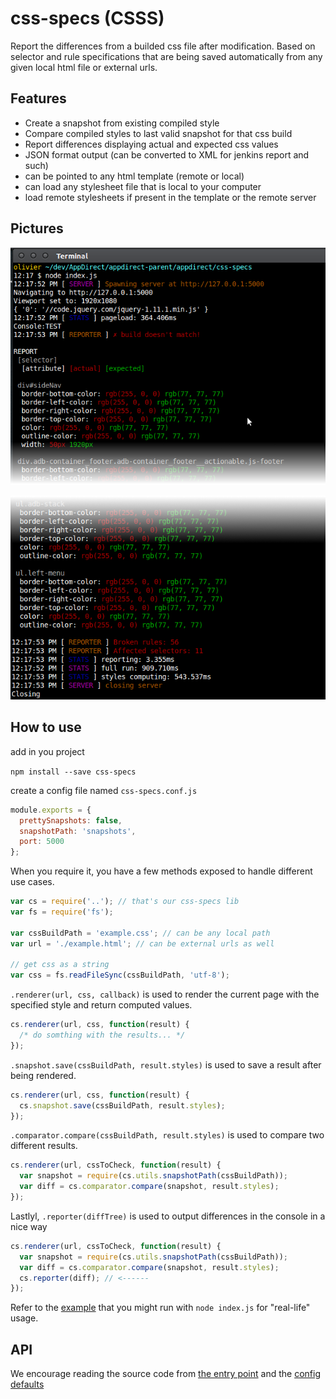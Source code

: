 # css-specs (CSSS)
Report the differences from a builded css file after modification. Based on selector and rule specifications that are being saved automatically from any given local html file or external urls.

## Features
- Create a snapshot from existing compiled style
- Compare compiled styles to last valid snapshot for that css build
- Report differences displaying actual and expected css values
- JSON format output (can be converted to XML for jenkins report and such)
- can be pointed to any html template (remote or local)
- can load any stylesheet file that is local to your computer
- load remote stylesheets if present in the template or the remote server

## Pictures
![Console output 1](example/output1.png "Console output 1")

![Console output 1](example/output2.png "Console output 1")

## How to use
add in you project

`npm install --save css-specs`

create a config file named `css-specs.conf.js`

```javascript
module.exports = {
  prettySnapshots: false,
  snapshotPath: 'snapshots',
  port: 5000
};
```

When you require it, you have a few methods exposed to handle different use cases.

```javascript
var cs = require('..'); // that's our css-specs lib
var fs = require('fs');

var cssBuildPath = 'example.css'; // can be any local path
var url = './example.html'; // can be external urls as well

// get css as a string
var css = fs.readFileSync(cssBuildPath, 'utf-8');
```

`.renderer(url, css, callback)` is used to render the current page with the specified style and return computed values.

```javascript
cs.renderer(url, css, function(result) {
  /* do somthing with the results... */
});
```

`.snapshot.save(cssBuildPath, result.styles)` is used to save a result after being rendered.

```javascript
cs.renderer(url, css, function(result) {
  cs.snapshot.save(cssBuildPath, result.styles);
});
```

`.comparator.compare(cssBuildPath, result.styles)` is used to compare two different results.

```javascript
cs.renderer(url, cssToCheck, function(result) {
  var snapshot = require(cs.utils.snapshotPath(cssBuildPath));
  var diff = cs.comparator.compare(snapshot, result.styles);
});
```

Lastlyl, `.reporter(diffTree)` is used to output differences in the console in a nice way

```javascript
cs.renderer(url, cssToCheck, function(result) {
  var snapshot = require(cs.utils.snapshotPath(cssBuildPath));
  var diff = cs.comparator.compare(snapshot, result.styles);
  cs.reporter(diff); // <------
});
```

Refer to the [example](example/index.js) that you might run with `node index.js` for "real-life" usage.

## API
We encourage reading the source code from [the entry point](index.js) and the [config defaults](config.js)
